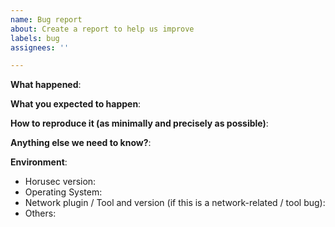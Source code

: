 ```yaml
---
name: Bug report
about: Create a report to help us improve
labels: bug
assignees: ''

---
```


<!-- Please use this template while reporting a bug and provide as much info as possible. 
Not doing so may result in your bug not being addressed in a timely manner. Thanks!
-->


**What happened**:

**What you expected to happen**:

**How to reproduce it (as minimally and precisely as possible)**:

**Anything else we need to know?**:

**Environment**:
- Horusec version:
- Operating System:
- Network plugin / Tool and version (if this is a network-related / tool bug):
- Others:
